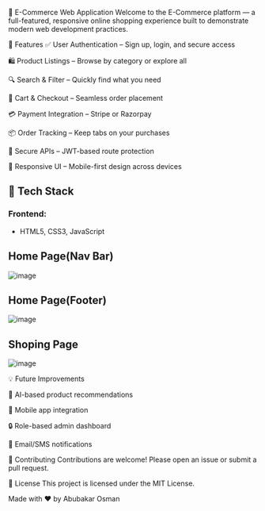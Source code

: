 🛒 E-Commerce Web Application
Welcome to the E-Commerce platform — a full-featured, responsive online shopping experience built to demonstrate modern web development practices.

🚀 Features
✅ User Authentication – Sign up, login, and secure access

🛍️ Product Listings – Browse by category or explore all

🔍 Search & Filter – Quickly find what you need

🛒 Cart & Checkout – Seamless order placement

💳 Payment Integration – Stripe or Razorpay

📦 Order Tracking – Keep tabs on your purchases

🔐 Secure APIs – JWT-based route protection

🎨 Responsive UI – Mobile-first design across devices

## 🧰 Tech Stack

### Frontend:
- HTML5, CSS3, JavaScript

## Home Page(Nav Bar)

![image](https://github.com/user-attachments/assets/bb6f9b59-1421-41a3-8b2b-29600bdf6395)

## Home Page(Footer)

![image](https://github.com/user-attachments/assets/08835ba2-54ce-40f9-89c3-6aba4a4d5821)

## Shoping Page

![image](https://github.com/user-attachments/assets/6c24e7f3-d8a7-4d5f-9b36-e8f8faee1ac1)


💡 Future Improvements

🧠 AI-based product recommendations

📱 Mobile app integration

🔒 Role-based admin dashboard

📧 Email/SMS notifications

🙌 Contributing
Contributions are welcome! Please open an issue or submit a pull request.

📜 License
This project is licensed under the MIT License.

Made with ❤️ by Abubakar Osman

